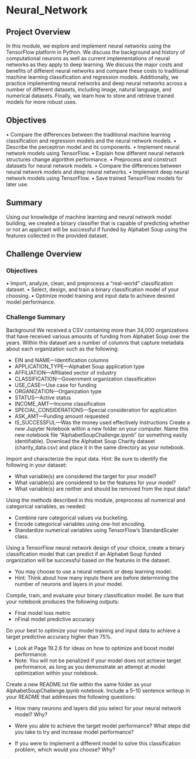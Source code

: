 # Neural_Network
## Project Overview
In this module, we explore and implement neural networks using the TensorFlow platform in Python. We discuss the background and history of computational neurons as well as current implementations of neural networks as they apply to deep learning. We discuss the major costs and benefits of different neural networks and compare these costs to traditional machine learning classification and regression models. Additionally, we practice implementing neural networks and deep neural networks across a number of different datasets, including image, natural language, and numerical datasets. Finally, we learn how to store and retrieve trained models for more robust uses.
## Objectives
•	Compare the differences between the traditional machine learning classification and regression models and the neural network models.
•	Describe the perceptron model and its components.
•	Implement neural network models using TensorFlow.
•	Explain how different neural network structures change algorithm performance.
•	Preprocess and construct datasets for neural network models.
•	Compare the differences between neural network models and deep neural networks.
•	Implement deep neural network models using TensorFlow.
•	Save trained TensorFlow models for later use.
## Summary
Using our knowledge of machine learning and neural network model building, we created a binary classifier that is capable of predicting whether or not an applicant will be successful if funded by Alphabet Soup using the features collected in the provided dataset.
## Challenge Overview
### Objectives
•	Import, analyze, clean, and preprocess a “real-world” classification dataset.
•	Select, design, and train a binary classification model of your choosing.
•	Optimize model training and input data to achieve desired model performance.
### Challenge Summary
Background
We received a CSV containing more than 34,000 organizations that have received various amounts of funding from Alphabet Soup over the years. Within this dataset are a number of columns that capture metadata about each organization such as the following:
+ EIN and NAME—Identification columns
+ APPLICATION_TYPE—Alphabet Soup application type
+ AFFILIATION—Affiliated sector of industry
+ CLASSIFICATION—Government organization classification
+ USE_CASE—Use case for funding
+ ORGANIZATION—Organization type
+ STATUS—Active status
+ INCOME_AMT—Income classification
+ SPECIAL_CONSIDERATIONS—Special consideration for application
+ ASK_AMT—Funding amount requested
+ IS_SUCCESSFUL—Was the money used effectively
Instructions Create a new Jupyter Notebook within a new folder on your computer. Name this new notebook file “AlphabetSoupChallenge.ipynb” (or something easily identifiable).
Download the Alphabet Soup Charity dataset (charity_data.csv) and place it in the same directory as your notebook.

Import and characterize the input data. Hint: Be sure to identify the following in your dataset:
+ What variable(s) are considered the target for your model?
+ What variable(s) are considered to be the features for your model?
+ What variable(s) are neither and should be removed from the input data?

Using the methods described in this module, preprocess all numerical and categorical variables, as needed:
+ Combine rare categorical values via bucketing.
+ Encode categorical variables using one-hot encoding.
+ Standardize numerical variables using TensorFlow’s StandardScaler class.

Using a TensorFlow neural network design of your choice, create a binary classification model that can predict if an Alphabet Soup funded organization will be successful based on the features in the dataset.
+ You may choose to use a neural network or deep learning model.
+ Hint: Think about how many inputs there are before determining the number of neurons and layers in your model.

Compile, train, and evaluate your binary classification model. Be sure that your notebook produces the following outputs:
+ Final model loss metric
+ nFinal model predictive accuracy

Do your best to optimize your model training and input data to achieve a target predictive accuracy higher than 75%.
+ Look at Page 19.2.6 for ideas on how to optimize and boost model performance.
+ Note: You will not be penalized if your model does not achieve target performance, as long as you demonstrate an attempt at model optimization within your notebook.

Create a new README.txt file within the same folder as your AlphabetSoupChallenge.ipynb notebook. Include a 5–10 sentence writeup in your README that addresses the following questions:


+ How many neurons and layers did you select for your neural network model? Why?

+ Were you able to achieve the target model performance? What steps did you take to try and increase model performance?

+ If you were to implement a different model to solve this classification problem, which would you choose? Why?
